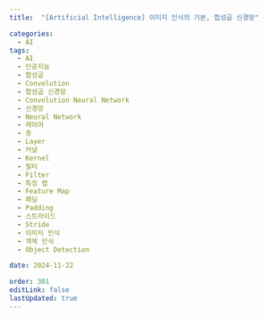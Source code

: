 ```yaml
---
title:  "[Artificial Intelligence] 이미지 인식의 기본, 합성곱 신경망"

categories:
  - AI
tags:
  - AI
  - 인공지능
  - 합성곱
  - Convolution
  - 합성곱 신경망
  - Convolution Neural Network
  - 신경망
  - Neural Network
  - 레이어
  - 층
  - Layer
  - 커널
  - Kernel
  - 필터
  - Filter
  - 특징 맵
  - Feature Map
  - 패딩
  - Padding
  - 스트라이드
  - Stride
  - 이미지 인식
  - 객체 인식
  - Object Detection

date: 2024-11-22

order: 301
editLink: false
lastUpdated: true
---
```

